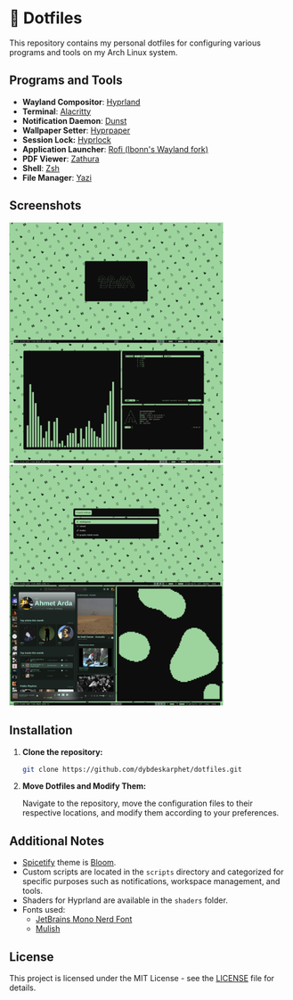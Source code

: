# 🎨 Dotfiles

This repository contains my personal dotfiles for configuring various programs and tools on my Arch Linux system.

## Programs and Tools

- **Wayland Compositor**: [Hyprland](https://hyprland.org/)
- **Terminal**: [Alacritty](https://github.com/alacritty/alacritty)
- **Notification Daemon**: [Dunst](https://dunst-project.org/)
- **Wallpaper Setter**: [Hyprpaper](https://github.com/hyprwm/hyprpaper)
- **Session Lock:** [Hyprlock](https://github.com/hyprwm/hyprlock)
- **Application Launcher**: [Rofi (lbonn's Wayland fork)](https://github.com/lbonn/rofi)
- **PDF Viewer**: [Zathura](https://pwmt.org/projects/zathura/)
- **Shell**: [Zsh](https://www.zsh.org/)
- **File Manager**: [Yazi](https://github.com/sxyazi/yazi)

## Screenshots

<img src="ss1.png" alt="Desktop screenshot" width="384"> <img src="ss2.png" alt="Terminal screenshot" width="384">

## Installation

1. **Clone the repository:**

   ```bash
   git clone https://github.com/dybdeskarphet/dotfiles.git
   ```

2. **Move Dotfiles and Modify Them:**

   Navigate to the repository, move the configuration files to their respective locations, and modify them according to your preferences.

## Additional Notes

- [Spicetify](https://spicetify.app/) theme is [Bloom](https://github.com/nimsandu/spicetify-bloom).
- Custom scripts are located in the `scripts` directory and categorized for specific purposes such as notifications, workspace management, and tools.
- Shaders for Hyprland are available in the `shaders` folder.
- Fonts used:
  - [JetBrains Mono Nerd Font](https://www.nerdfonts.com/font-downloads)
  - [Mulish](https://fonts.google.com/specimen/Mulish)

## License

This project is licensed under the MIT License - see the [LICENSE](LICENSE) file for details.
